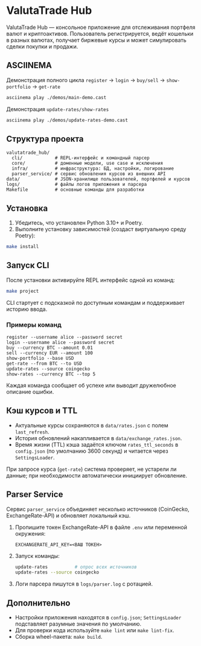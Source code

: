 # ValutaTrade Hub

ValutaTrade Hub — консольное приложение для отслеживания портфеля валют и криптоактивов. Пользователь регистрируется, ведёт кошельки в разных валютах, получает биржевые курсы и может симулировать сделки покупки и продажи.

## ASCIINEMA

Демонстрация полного цикла `register` → `login` → `buy/sell` → `show-portfolio` → `get-rate`

```bash
asciinema play ./demos/main-demo.cast
```

Демонстрация `update-rates/show-rates`

```bash
asciinema play ./demos/update-rates-demo.cast
```

## Структура проекта

```
valutatrade_hub/
  cli/            # REPL-интерфейс и командный парсер
  core/           # доменные модели, use case и исключения
  infra/          # инфраструктура: БД, настройки, логирование
  parser_service/ # сервис обновления курсов из внешних API
data/             # JSON-хранилище пользователей, портфелей и курсов
logs/             # файлы логов приложения и парсера
Makefile          # основные команды для разработки
```

## Установка

1. Убедитесь, что установлен Python 3.10+ и Poetry.
2. Выполните установку зависимостей (создаст виртуальную среду Poetry):

```bash
make install
```

## Запуск CLI

После установки активируйте REPL интерфейс одной из команд:

```bash
make project
```

CLI стартует с подсказкой по доступным командам и поддерживает историю ввода.

### Примеры команд

```
register --username alice --password secret
login --username alice --password secret
buy --currency BTC --amount 0.01
sell --currency EUR --amount 100
show-portfolio --base USD
get-rate --from BTC --to USD
update-rates --source coingecko
show-rates --currency BTC --top 5
```

Каждая команда сообщает об успехе или выводит дружелюбное описание ошибки.

## Кэш курсов и TTL

- Актуальные курсы сохраняются в `data/rates.json` c полем `last_refresh`.
- История обновлений накапливается в `data/exchange_rates.json`.
- Время жизни (TTL) кэша задаётся ключом `rates_ttl_seconds` в `config.json` (по умолчанию 3600 секунд) и читается через `SettingsLoader`.

При запросе курса (`get-rate`) система проверяет, не устарели ли данные; при необходимости автоматически инициирует обновление.

## Parser Service

Сервис `parser_service` объединяет несколько источников (CoinGecko, ExchangeRate-API) и обновляет локальный кэш.

1. Пропишите токен ExchangeRate-API в файле `.env` или переменной окружения:

	```
	EXCHANGERATE_API_KEY=<ВАШ ТОКЕН>
	```

2. Запуск команды:

	```bash
	update-rates          # опрос всех источников
	update-rates --source coingecko
	```

3. Логи парсера пишутся в `logs/parser.log` с ротацией.

## Дополнительно

- Настройки приложения находятся в `config.json`; `SettingsLoader` подставляет разумные значения по умолчанию.
- Для проверки кода используйте `make lint` или `make lint-fix`.
- Сборка wheel-пакета: `make build`.